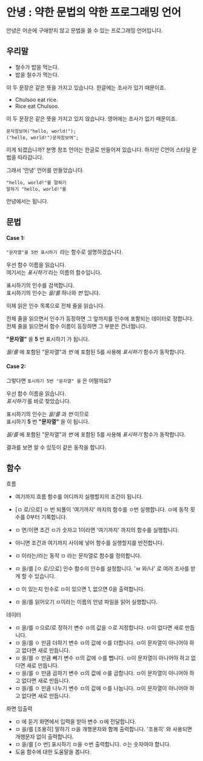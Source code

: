 # 안녕 : 약한 문법의 약한 프로그래밍 언어
안녕은 어순에 구애받지 않고 문법을 쓸 수 있는 프로그래밍 언어입니다.

## 우리말
 * 철수가 밥을 먹는다.
 * 밥을 철수가 먹는다.  

이 두 문장은 같은 뜻을 가지고 있습니다. 한글에는 조사가 있기 때문이죠.

 * Chulsoo eat rice.
 * Rice eat Chulsoo.  

이 두 문장은 같은 뜻을 가지고 있지 않습니다. 영어에는 조사가 없기 때문이죠.

```창조
문자창보여("hello, world!");
("hello, world!")문자창보여";
```

이게 되겠습니까? 
분명 창조 언어는 한글로 만들어져 있습니다. 하지만 C언어 스타일 문법을 따라갑니다.

그래서 '안녕' 언어를 만들었습니다.

```안녕
"hello, world!"를 말하기
말하기 "hello, world!"를
```

안녕에서는 됩니다.

## 문법

#### Case 1:
```"문자열"을 5번 표시하기 ```라는 함수로 설명하겠습니다.

우선 함수 이름을 읽습니다.  
여기서는 _표시하기_ 라는 이름의 함수입니다.

표시하기의 인수를 검색합니다.  
표시하기의 인수는 _을/를_ 하나와 _번_ 입니다.

이제 읽은 인수 목록으로 전체 줄을 읽습니다.

전체 줄을 읽으면서 인수가 등장하면 그 앞까지를 인수에 포함되는 데이터로 정합니다.  
전체 줄을 읽으면서 함수 이름이 등장하면 그 부분은 건너뜁니다.

__"문자열"__ 을 __5__ 번 표시하기 가 됩니다.

_을/를_ 에 포함된 "문자열"과 _번_ 에 포함된 5를 사용해 *표시하기* 함수가 동작합니다.

#### Case 2:

그렇다면 ```표시하기 5번 "문자열" 을``` 은 어떨까요?

우선 함수 이름을 읽습니다.  
_표시하기_ 를 바로 찾았습니다.

표시하기의 인수는 _을/를_ 과 _번_ 이므로  
표시하기 __5__ 번 __"문자열"__ 을 이 됩니다.

_을/를_ 에 포함된 "문자열"과 _번_ 에 포함된 5를 사용해 *표시하기* 함수가 동작합니다.

결과를 보면 알 수 있듯이 같은 동작을 합니다.

## 함수


흐름  
* 여기까지
흐름 함수를 어디까지 실행할지의 조건이 됩니다.  

* [ㅁ 로/으로] ㅇ 번 되풀이
'여기까지' 까지의 함수를 ㅇ번 실행합니다. ㅁ에 동작 횟수를 0부터 기록합니다.  
* ㅁ 면/이면 조건
ㅁ가 숫자고 1이라면 '여기까지' 까지의 함수를 실행합니다.  
* 아니면
조건과 여기까지 사이에 넣어 함수를 실행할지를 반전합니다.  

* ㅁ 이라는/라는 동작
ㅁ 라는 문자열로 함수를 정의합니다.  
* ㅁ 을/를 [ㅇ 로/으로] 인수
함수의 인수를 설정합니다. 'ㅂ 와/나' 로 여러 조사를 받게 할 수 있습니다.  
* ㅁ 이 있는지
인수로 ㅁ이 있으면 1, 없으면 0을 출력합니다.  

* ㅁ 을/를 읽어오기
ㅁ이라는 이름의 안녕 파일을 읽어 실행합니다.  

데이터  
* ㅁ 을/를 ㅇ으로/로 정하기
변수 ㅁ의 값을 ㅇ로 지정합니다. ㅁ이 없다면 새로 만듭니다.  
* ㅁ 을/를 ㅇ 만큼 더하기
변수 ㅁ의 값에 ㅇ를 더합니다. ㅁ이 문자열이 아니어야 하고 없다면 새로 만듭니다.  
* ㅁ 을/를 ㅇ 만큼 빼기
변수 ㅁ의 값에 ㅇ를 뺍니다. ㅁ이 문자열이 아니어야 하고 없다면 새로 만듭니다.  
* ㅁ 을/를 ㅇ 만큼 곱하기
변수 ㅁ의 값에 ㅇ를 곱합니다. ㅁ이 문자열이 아니어야 하고 없다면 새로 만듭니다.  
* ㅁ 을/를 ㅇ 만큼 나누기
변수 ㅁ의  값에 ㅇ를 나눕니다. ㅁ이 문자열이 아니어야 하고 없다면 새로 만듭니다.  

화면 입출력  
* ㅁ 에 듣기
화면에서 입력을 받아 변수 ㅁ에 전달합니다.  
* ㅁ 을/를 [조용히] 말하기
ㅁ을 개행문자와 함께 출력합니다. '조용히' 와 사용되면 개행문자 없이 출력합니다.  
* ㅁ 을/를 [ㅇ 번] 표시하기
ㅁ을 ㅇ번 출력합니다. ㅇ는 숫자여야 합니다.  
* 도움
함수에 대한 도움말을 봅니다.  
    